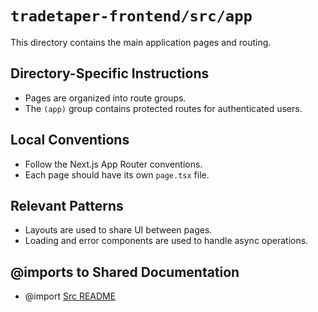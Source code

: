# `tradetaper-frontend/src/app`

This directory contains the main application pages and routing.

## Directory-Specific Instructions

- Pages are organized into route groups.
- The `(app)` group contains protected routes for authenticated users.

## Local Conventions

- Follow the Next.js App Router conventions.
- Each page should have its own `page.tsx` file.

## Relevant Patterns

- Layouts are used to share UI between pages.
- Loading and error components are used to handle async operations.

## @imports to Shared Documentation

- @import [Src README](../README.md) 